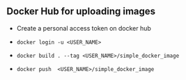 
## Docker Hub for uploading images
- Create a personal access token on docker hub
- `docker login -u <USER_NAME>`

- `docker build . --tag <USER_NAME>/simple_docker_image`

- `docker push  <USER_NAME>/simple_docker_image`